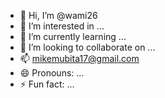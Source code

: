 - 👋 Hi, I’m @wami26
- 👀 I’m interested in ...
- 🌱 I’m currently learning ...
- 💞️ I’m looking to collaborate on ...
- 📫 mikemubita17@gmail.com
- 😄 Pronouns: ...
- ⚡ Fun fact: ...

<!---
wami26/wami26 is a ✨ special ✨ repository because its `README.md` (this file) appears on your GitHub profile.
You can click the Preview link to take a look at your changes.
--->
